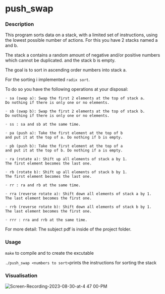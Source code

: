 # push_swap

### Description

This program sorts data on a stack, with a limited set of instructions, using the lowest possible number of actions. 
For this you have 2 stacks named a and b.

The stack a contains a random amount of negative and/or positive numbers which cannot be duplicated.
and the stack b is empty.

The goal is to sort in ascending order numbers into stack a. 

For the sorting i implemented ``radix sort``.

To do so you have the following operations at your disposal:

    ◦ sa (swap a): Swap the first 2 elements at the top of stack a.
    Do nothing if there is only one or no elements.

    ◦ sb (swap b): Swap the first 2 elements at the top of stack b.
    Do nothing if there is only one or no elements.
  
    ◦ ss : sa and sb at the same time.

    ◦ pa (push a): Take the first element at the top of b 
    and put it at the top of a. Do nothing if b is empty.
  
    ◦ pb (push b): Take the first element at the top of a 
    and put it at the top of b. Do nothing if a is empty.
  
    ◦ ra (rotate a): Shift up all elements of stack a by 1.
    The first element becomes the last one.
  
    ◦ rb (rotate b): Shift up all elements of stack b by 1.
    The first element becomes the last one.
  
    ◦ rr : ra and rb at the same time.

    ◦ rra (reverse rotate a): Shift down all elements of stack a by 1.
    The last element becomes the first one.
  
    ◦ rrb (reverse rotate b): Shift down all elements of stack b by 1.
    The last element becomes the first one.
  
    ◦ rrr : rra and rrb at the same time.

For more detail: The subject pdf is inside of the project folder.

### Usage

``make`` to compile and to create the excutable

``./push_swap <numbers to sort>``prints the instructions for sorting the stack

### Visualisation

![Screen-Recording-2023-08-30-at-4 47 00-PM](https://github.com/mottjes/push_swap/assets/127018222/f0a37407-932d-41e3-b53e-b306974db86b)

